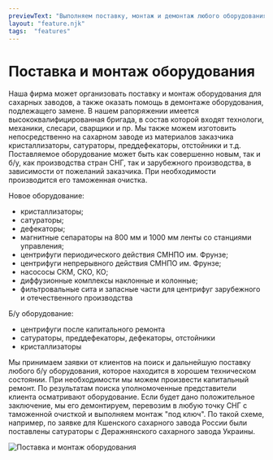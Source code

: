 ```yaml
---
previewText: "Выполняем поставку, монтаж и демонтаж любого оборудования. Осуществляем авторский надзор за монтажем."
layout: "feature.njk"
tags:  "features"
---
```


# Поставка и монтаж оборудования

Наша фирма может организовать поставку и монтаж оборудования для сахарных заводов, а также оказать помощь в демонтаже оборудования, подлежащего замене. В нашем рапоряжении имеется высококвалифицированная бригада, в состав которой входят технологи, механики, слесари, сварщики и пр. Мы также можем изготовить непосредственно на сахарном заводе из материалов заказчика кристаллизаторы, сатураторы, преддефекаторы, отстойники и т.д.
Поставляемое оборудование может быть как совершенно новым, так и б/у, как производства стран СНГ, так и зарубежного производства, в зависимости от пожеланий заказчика. При необходимости производится его таможенная очистка.

Новое оборудование:

- кристаллизаторы;
- сатураторы;
- дефекаторы;
- магнитные сепараторы на 800 мм и 1000 мм ленты со станциями управления;
- центрифуги периодического действия СМНПО им. Фрунзе;
- центрифуги непрерывного действия СМНПО им. Фрунзе;
- насососы СКМ, СКО, КО;
- диффузионные комплексы наклонные и колонные;
- фильтровальные сита и запасные части для центрифуг зарубежного и отечественного производства

Б/у оборудование:

- центрифуги после капитального ремонта
- сатураторы, преддефекаторы, дефекаторы, отстойники
- кристаллизаторы


Мы принимаем заявки от клиентов на поиск и дальнейшую поставку любого б/у оборудования, которое находится в хорошем техническом состоянии. При необходимости мы можем произвести капитальный ремонт. По результатам поиска уполномоченные представители клиента осматривают оборудование. Если будет дано положительное заключение, мы его демонтируем, перевозим в любую точку СНГ с таможенной очисткой и выполняем монтаж "под ключ".
По такой схеме, например, по заявке для Кшенского сахарного завода России были поставлены сатураторы с Деражнянского сахарного завода Украины.

![Поставка и монтаж оборудования](/img/features/montazh.jpg)